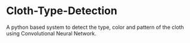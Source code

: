 # Cloth-Type-Detection
A python based system to detect the type, color and pattern of the cloth using Convolutional Neural Network.
